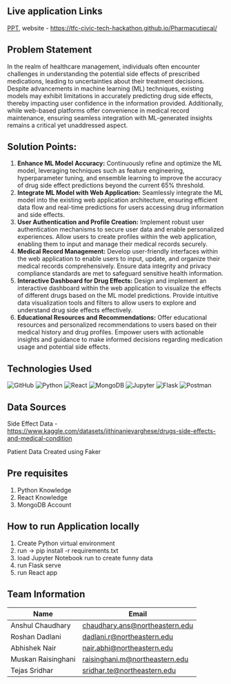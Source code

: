 ## Live application Links
[PPT](https://1drv.ms/p/s!AolS3ICLeSOinkf5nMwpK2JQm5t8?e=5lcXTC), website - https://tfc-civic-tech-hackathon.github.io/Pharmacutiecal/
## Problem Statement
In the realm of healthcare management, individuals often encounter challenges in understanding the potential side effects of prescribed medications, leading to uncertainties about their treatment decisions. Despite advancements in machine learning (ML) techniques, existing models may exhibit limitations in accurately predicting drug side effects, thereby impacting user confidence in the information provided. Additionally, while web-based platforms offer convenience in medical record maintenance, ensuring seamless integration with ML-generated insights remains a critical yet unaddressed aspect.

## Solution Points:

1. **Enhance ML Model Accuracy:** Continuously refine and optimize the ML model, leveraging techniques such as feature engineering, hyperparameter tuning, and ensemble learning to improve the accuracy of drug side effect predictions beyond the current 65% threshold.
2. **Integrate ML Model with Web Application:** Seamlessly integrate the ML model into the existing web application architecture, ensuring efficient data flow and real-time predictions for users accessing drug information and side effects.
3. **User Authentication and Profile Creation:** Implement robust user authentication mechanisms to secure user data and enable personalized experiences. Allow users to create profiles within the web application, enabling them to input and manage their medical records securely.
4. **Medical Record Management:** Develop user-friendly interfaces within the web application to enable users to input, update, and organize their medical records comprehensively. Ensure data integrity and privacy compliance standards are met to safeguard sensitive health information.
5. **Interactive Dashboard for Drug Effects:** Design and implement an interactive dashboard within the web application to visualize the effects of different drugs based on the ML model predictions. Provide intuitive data visualization tools and filters to allow users to explore and understand drug side effects effectively.
6. **Educational Resources and Recommendations:** Offer educational resources and personalized recommendations to users based on their medical history and drug profiles. Empower users with actionable insights and guidance to make informed decisions regarding medication usage and potential side effects.

## Technologies Used
![GitHub](https://img.shields.io/badge/GitHub-100000?style=for-the-badge&logo=github&logoColor=white)
![Python](https://img.shields.io/badge/Python-FFD43B?style=for-the-badge&logo=python&logoColor=blue)
![React](https://img.shields.io/badge/React-61DAFB?style=for-the-badge&logo=react&logoColor=white)
![MongoDB](https://img.shields.io/badge/MongoDB-47A248?style=for-the-badge&logo=mongodb&logoColor=white)
![Jupyter](https://img.shields.io/badge/Jupyter-F37626?style=for-the-badge&logo=jupyter&logoColor=white)
![Flask](https://img.shields.io/badge/Flask-000000?style=for-the-badge&logo=flask&logoColor=white)
![Postman](https://img.shields.io/badge/Postman-FF6C37?style=for-the-badge&logo=postman&logoColor=white)

## Data Sources
Side Effect Data - https://www.kaggle.com/datasets/jithinanievarghese/drugs-side-effects-and-medical-condition

Patient Data Created using Faker

## Pre requisites
1. Python Knowledge
2. React Knowledge
3. MongoDB Account

## How to run Application locally

1. Create Python virtual environment
2. run -> pip install -r requirements.txt
3. load Jupyter Notebook run to create funny data
4. run Flask serve
5. run React app

## Team Information

Name | Email |
--- |--- |
Anshul Chaudhary  | chaudhary.ans@northeastern.edu |
Roshan Dadlani  | dadlani.r@northeastern.edu |
Abhishek Nair | nair.abhi@northeastern.edu |
Muskan Raisinghani  | raisinghani.m@northeastern.edu |
Tejas Sridhar | sridhar.te@northeastern.edu |
